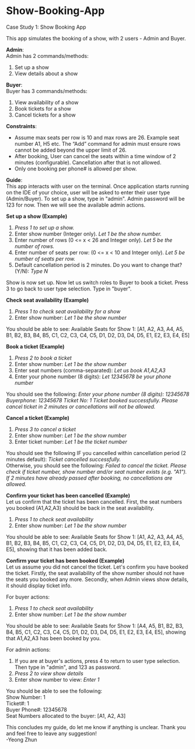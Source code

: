 # Show-Booking-App

Case Study 1: Show Booking App

This app simulates the booking of a show, with 2 users - Admin and Buyer.

**Admin**:  
Admin has 2 commands/methods:
1) Set up a show
2) View details about a show

**Buyer**:  
Buyer has 3 commands/methods:
1) View availability of a show
2) Book tickets for a show
3) Cancel tickets for a show

**Constraints**:
- Assume max seats per row is 10 and max rows are 26. Example seat number A1,  H5 etc. The “Add” command for admin must ensure rows cannot be added beyond the upper limit of 26.
- After booking, User can cancel the seats within a time window of 2 minutes (configurable).   Cancellation after that is not allowed.
- Only one booking per phone# is allowed per show.

**Guide**:  
This app interacts with user on the terminal. Once application starts running on the IDE of your choice, user will be asked to enter their user type (Admin/Buyer). To set up a show, type in "admin". Admin password will be 123 for now. Then we will see the available admin actions.  

**Set up a show (Example)**
1) *Press 1 to set up a show.*
2) Enter show number (Integer only). *Let 1 be the show number.*
3) Enter number of rows (0 <= x < 26 and Integer only). *Let 5 be the number of rows.*
4) Enter number of seats per row: (0 <= x < 10 and Integer only). *Let 5 be number of seats per row.*
5) Default cancellation period is 2 minutes. Do you want to change that? (Y/N): *Type N*
   
Show is now set up. Now let us switch roles to Buyer to book a ticket. Press 3 to go back to user type selection. Type in "buyer".  


**Check seat availability (Example)**
1) *Press 1 to check seat availability for a show*
2) Enter show number: *Let 1 be the show number*

You should be able to see: Available Seats for Show 1: [A1, A2, A3, A4, A5, B1, B2, B3, B4, B5, C1, C2, C3, C4, C5, D1, D2, D3, D4, D5, E1, E2, E3, E4, E5]  


**Book a ticket (Example)**
1) *Press 2 to book a ticket*
2) Enter show number: *Let 1 be the show number*
3) Enter seat numbers (comma-separated): *Let us book A1,A2,A3*
4) Enter your phone number (8 digits): *Let 12345678 be your phone number*  

You should see the following:
*Enter your phone number (8 digits): 12345678
Buyerphone: 12345678
Ticket No: 1
Ticket booked successfully. Please cancel ticket in 2 minutes or cancellations will not be allowed.*


**Cancel a ticket (Example)**
1) *Press 3 to cancel a ticket*
2) Enter show number: *Let 1 be the show number*
3) Enter ticket number: *Let 1 be the ticket number*

You should see the following IF you cancelled within cancellation period (2 minutes default):
*Ticket cancelled successfully.*  
Otherwise, you should see the following: 
*Failed to cancel the ticket. Please check if ticket number, show number and/or seat number exists (e.g. "A1"). If 2 minutes have already passed after booking, no cancellations are allowed.*  


**Confirm your ticket has been cancelled (Example)**  
Let us confirm that the ticket has been cancelled. First, the seat numbers you booked (A1,A2,A3) should be back in the seat availability.  
1) *Press 1 to check seat availability*
2) Enter show number: *Let 1 be the show number*

You should be able to see: Available Seats for Show 1: [A1, A2, A3, A4, A5, B1, B2, B3, B4, B5, C1, C2, C3, C4, C5, D1, D2, D3, D4, D5, E1, E2, E3, E4, E5], showing that it has been added back.  


**Confirm your ticket has been booked (Example)**  
Let us assume you did not cancel the ticket. Let's confirm you have booked the ticket. Firstly, the seat availability of the show number should not have the seats you booked any more. Secondly, when Admin views show details, it should display ticket info.  

For buyer actions:
1) *Press 1 to check seat availability*
2) Enter show number: *Let 1 be the show number*

You should be able to see: Available Seats for Show 1: [A4, A5, B1, B2, B3, B4, B5, C1, C2, C3, C4, C5, D1, D2, D3, D4, D5, E1, E2, E3, E4, E5], showing that A1,A2,A3 has been booked by you.

For admin actions:
1) If you are at buyer's actions, press 4 to return to user type selection. Then type in "admin", and 123 as password.
2) *Press 2 to view show details*
3) Enter show number to view: *Enter 1*

You should be able to see the following:  
Show Number: 1  
Ticket#: 1  
Buyer Phone#: 12345678  
Seat Numbers allocated to the buyer: [A1, A2, A3]  



This concludes my guide, do let me know if anything is unclear. Thank you and feel free to leave any suggestion!  
-Yeong Zhun

